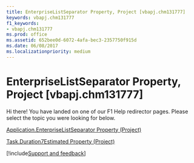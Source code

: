 ```yaml
---
title: EnterpriseListSeparator Property, Project [vbapj.chm131777]
keywords: vbapj.chm131777
f1_keywords:
- vbapj.chm131777
ms.prod: office
ms.assetid: 652bee0d-6072-4afa-bec3-2357750f915d
ms.date: 06/08/2017
ms.localizationpriority: medium
---
```



# EnterpriseListSeparator Property, Project [vbapj.chm131777]

Hi there! You have landed on one of our F1 Help redirector pages. Please select the topic you were looking for below.

[Application.EnterpriseListSeparator Property (Project)](https://msdn.microsoft.com/library/973201dd-0c1c-88d5-052a-94028584f6d5%28Office.15%29.aspx)

[Task.Duration7Estimated Property (Project)](https://msdn.microsoft.com/library/eee31250-6098-2a0d-8136-9a29c8d5da42%28Office.15%29.aspx)

[!include[Support and feedback](~/includes/feedback-boilerplate.md)]
